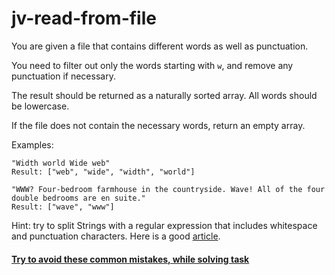 # jv-read-from-file
You are given a file that contains different words as well as punctuation.

You need to filter out only the words starting with `w`, and remove any punctuation if necessary.

The result should be returned as a naturally sorted array.
All words should be lowercase.

If the file does not contain the necessary words, return an empty array.

Examples:
```
"Width world Wide web"
Result: ["web", "wide", "width", "world"]

"WWW? Four-bedroom farmhouse in the countryside. Wave! All of the four double bedrooms are en suite."
Result: ["wave", "www"]  
```

Hint: try to split Strings with a regular expression that includes whitespace and punctuation characters.
Here is a good [article](https://stackoverflow.com/questions/13225175/java-string-split-with-a-regex).

#### [Try to avoid these common mistakes, while solving task](./checklist.md)
 